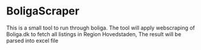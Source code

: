 # BoligaScraper

This is a small tool to run through boliga.
The tool will apply webscraping of Boliga.dk to fetch all listings in Region Hovedstaden,
The result will be parsed into excel file
